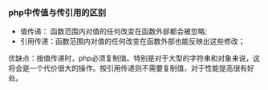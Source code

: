 
### php中传值与传引用的区别

- 值传递：  函数范围内对值的任何改变在函数外部都会被忽略;
- 引用传递：函数范围内对值的任何改变在函数外部也能反映出这些修改；

优缺点：按值传递时，php必须复制值。特别是对于大型的字符串和对象来说，这将会是一个代价很大的操作。按引用传递则不需要复制值，对于性能提高很有好处。


